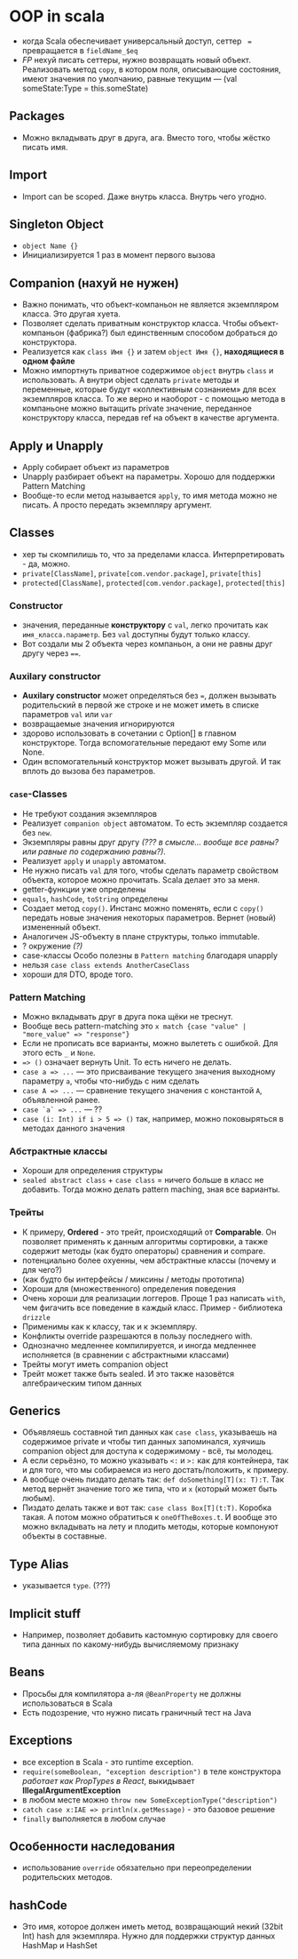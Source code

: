 # OOP in scala

- когда Scala обеспечивает универсальный доступ, сеттер ` =` превращается в `fieldName_$eq`
- *FP* нехуй писать сеттеры, нужно возвращать новый объект. Реализовать метод `copy`, в котором поля, описывающие состояния, имеют значения по умолчанию, равные текущим — (val someState:Type = this.someState)

## Packages

- Можно вкладывать друг в друга, ага. Вместо того, чтобы жёстко писать имя.

## Import

- Import can be scoped. Даже внутрь класса. Внутрь чего угодно.


## Singleton Object

- `object Name {}`
- Инициализируется 1 раз в момент первого вызова

## Companion (нахуй не нужен)

- Важно понимать, что объект-компаньон не является экземпляром класса. Это другая хуета.
- Позволяет сделать приватным конструктор класса. Чтобы объект-компаньон (фабрика?) был единственным способом добраться до конструктора.
- Реализуется как `class Имя {}` и затем `object Имя {}`, **находящиеся в одном файле**
- Можно импортнуть приватное содержимое `object` внутрь `class` и использовать. А внутри object сделать `private` методы и переменные, которые будут «коллективным сознанием» для всех экземпляров класса. То же верно и наоборот - с помощью метода в компаньоне можно вытащить private значение, переданное конструктору класса, передав ref на объект в качестве аргумента.

## Apply и Unapply

- Apply собирает объект из параметров
- Unapply разбирает объект на параметры. Хорошо для поддержки Pattern Matching
- Вообще-то если метод называется `apply`, то имя метода можно не писать. А просто передать экземпляру аргумент.

## Classes

- хер ты скомпилишь то, что за пределами класса. Интерпретировать - да, можно.
- `private[ClassName]`, `private[com.vendor.package]`, `private[this]`
- `protected[ClassName]`, `protected[com.vendor.package]`, `protected[this]`

### Constructor

- значения, переданные **конструктору** c `val`, легко прочитать как `имя_класса.параметр`. Без `val` доступны будут только классу.
- Вот создали мы 2 объекта через компаньон, а они не равны друг другу через `==`.

### Auxilary constructor

- **Auxilary constructor** может определяться без `=`, должен вызывать родительский в первой же строке и не может иметь в списке параметров `val` или `var`
- возвращаемые значения игнорируются
- здорово использовать в сочетании с Option[] в главном конструкторе. Тогда вспомогательные передают ему Some или None.
- Один вспомогательный конструктор может вызывать другой. И так вплоть до вызова без параметров.

### `case`-Classes

- Не требуют создания экземпляров
- Реализует `companion object` автоматом. То есть экземпляр создается без `new`.
- Экземпляры равны друг другу *(??? в смысле... вообще все равны? или равные по содержанию равны?)*.
- Реализует `apply` и `unapply` автоматом.
- Не нужно писать `val` для того, чтобы сделать параметр свойством объекта, которое можно прочитать. Scala делает это за меня.
- getter-функции уже определены
- `equals`, `hashCode`, `toString` определены
- Создает метод `copy()`. Инстанс можно поменять, если с `copy()` передать новые значения некоторых параметров. Вернет (новый) измененный объект.
- Аналогичен JS-объекту в плане структуры, только immutable.
- ? окружение *(?)*
- case-классы Особо полезны в `Pattern matching` благодаря unapply
- нельзя `case class extends AnotherCaseClass`
- хороши для DTO, вроде того.

### Pattern Matching

- Можно вкладывать друг в друга пока щёки не треснут.
- Вообще весь pattern-matching это `x match {case "value" | "more_value" => "response"}`
- Если не прописать все варианты, можно вылететь с ошибкой. Для этого есть `_` и `None`.
- `=> ()` означает вернуть Unit. То есть ничего не делать.
- `case a => ...` — это присваивание текущего значения выходному параметру `a`, чтобы что-нибудь с ним сделать
- `case A => ...` — сравнение текущего значения с константой `A`, объявленной ранее.
- ```case `a` => ...``` — ??
- `case (i: Int) if i > 5 => ()` так, например, можно поковыряться в методах данного значения

### Абстрактные классы

- Хороши для определения структуры
- `sealed abstract class` + `case class` = ничего больше в класс не добавить. Тогда можно делать pattern maching, зная все варианты.

### Трейты

- К примеру, **Ordered** - это трейт, происходящий от **Comparable**. Он позволяет применять к данным алгоритмы сортировки, а также содержит методы (как будто операторы) сравнения и compare.
- потенциально более охуенны, чем абстрактные классы (почему и для чего?)
- (как будто бы интерфейсы / миксины / методы прототипа)
- Хороши для (множественного) определения поведения
- Очень хороши для реализации логгеров. Проще 1 раз написать `with`, чем фигачить все поведение в каждый класс. Пример - библиотека `drizzle`
- Применимы как к классу, так и к экземпляру.
- Конфликты override разрешаются в пользу последнего with.
- Однозначно медленнее компилируется, и иногда медленнее исполняется (в сравнении с абстрактными классами)
- Трейты могут иметь companion object
- Трейт может также быть sealed. И это также назовётся алгебраическим типом данных

## Generics

- Объявляешь составной тип данных как `case class`, указываешь на содержимое private и чтобы тип данных запоминался, хуячишь companion object для доступа к содержимому - всё, ты молодец.
- А если серьёзно, то можно указывать `<:` и `>:` как для контейнера, так и для того, что мы собираемся из него достать/положить, к примеру.
- А вообще очень пиздато делать так: `def doSomething[T](x: T):T`. Так метод вернёт значение того же типа, что и `x` (который может быть любым).
- Пиздато делать также и вот так: `case class Box[T](t:T)`. Коробка такая. А потом можно обратиться к `oneOfTheBoxes.t`. И вообще это можно вкладывать на лету и плодить методы, которые компонуют объекты в составные.

## Type Alias

- указывается `type`. (???)

## Implicit stuff

- Например, позволяет добавить кастомную сортировку для своего типа данных по какому-нибудь вычисляемому признаку

## Beans

- Просьбы для компилятора а-ля `@BeanProperty` не должны использоваться в Scala
- Есть подозрение, что нужно писать граничный тест на Java

## Exceptions

- все exception в Scala - это runtime exception.
- `require(someBoolean, "exception description")` в теле конструктора *работает как PropTypes в React*, выкидывает **IllegalArgumentException**
- в любом месте можно `throw new SomeExceptionType("description")`
- `catch case x:IAE => println(x.getMessage)` - это базовое решение
- `finally` выполняется в любом случае

## Особенности наследования

- использование `override` обязательно при переопределении родительских методов.

## hashCode

- Это имя, которое должен иметь метод, возвращающий некий (32bit Int) hash для экземпляра. Нужно для поддержки структур данных HashMap и HashSet

